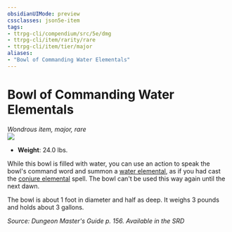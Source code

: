 ```yaml
---
obsidianUIMode: preview
cssclasses: json5e-item
tags:
- ttrpg-cli/compendium/src/5e/dmg
- ttrpg-cli/item/rarity/rare
- ttrpg-cli/item/tier/major
aliases: 
- "Bowl of Commanding Water Elementals"
---
```

# Bowl of Commanding Water Elementals
*Wondrous item, major, rare*  
![](3-Mechanics/CLI/items/img/bowl-of-commanding-water-elementals.webp#right)

- **Weight**: 24.0 lbs.

While this bowl is filled with water, you can use an action to speak the bowl's command word and summon a [water elemental](3-Mechanics/CLI/bestiary/elemental/water-elemental.md), as if you had cast the [conjure elemental](3-Mechanics/CLI/spells/conjure-elemental.md) spell. The bowl can't be used this way again until the next dawn.

The bowl is about 1 foot in diameter and half as deep. It weighs 3 pounds and holds about 3 gallons.

*Source: Dungeon Master's Guide p. 156. Available in the <span title='Systems Reference Document (5.1)'>SRD</span>*